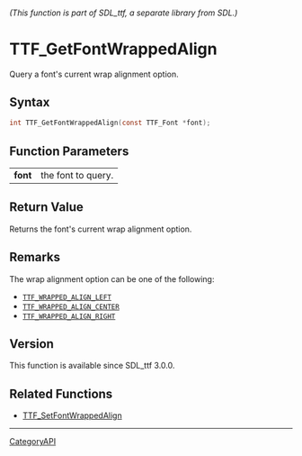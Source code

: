 ###### (This function is part of SDL_ttf, a separate library from SDL.)
# TTF_GetFontWrappedAlign

Query a font's current wrap alignment option.

## Syntax

```c
int TTF_GetFontWrappedAlign(const TTF_Font *font);

```

## Function Parameters

|              |                    |
| ------------ | ------------------ |
| **font**     | the font to query. |

## Return Value

Returns the font's current wrap alignment option.

## Remarks

The wrap alignment option can be one of the following:

- [`TTF_WRAPPED_ALIGN_LEFT`](TTF_WRAPPED_ALIGN_LEFT)
- [`TTF_WRAPPED_ALIGN_CENTER`](TTF_WRAPPED_ALIGN_CENTER)
- [`TTF_WRAPPED_ALIGN_RIGHT`](TTF_WRAPPED_ALIGN_RIGHT)

## Version

This function is available since SDL_ttf 3.0.0.

## Related Functions

* [TTF_SetFontWrappedAlign](TTF_SetFontWrappedAlign)

----
[CategoryAPI](CategoryAPI)

